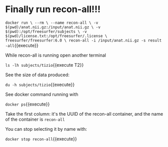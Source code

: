 # Finally run recon-all!!!

`
docker run \
    --rm \
    --name recon-all \
    -v $(pwd)/anat.nii.gz:/input/anat.nii.gz \
    -v $(pwd):/opt/freesurfer/subjects \
    -v $(pwd)/license.txt:/opt/freesurfer/.license \
        freesurfer/freesurfer:6.0 \
            recon-all -i /input/anat.nii.gz -s result -all
`{{execute}}

While recon-all is running open another terminal

`ls -lh subjects/tizio`{{execute T2}}

See the size of data produced:

`du -h subjects/tizio`{{execute}}

See docker command running with

`docker ps`{{execute}}

Take the first column: it's the UUID of the recon-all container, and the name of the container is `recon-all`

You can stop selecting it by name with:

`docker stop recon-all`{{execute}}
